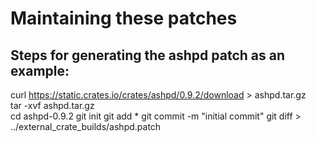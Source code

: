# Maintaining these patches

## Steps for generating the ashpd patch as an example:
curl https://static.crates.io/crates/ashpd/0.9.2/download > ashpd.tar.gz  
tar -xvf ashpd.tar.gz  
cd ashpd-0.9.2
git init
git add *
git commit -m "initial commit"
<hack on the code>
git diff > ../external_crate_builds/ashpd.patch

